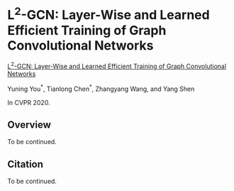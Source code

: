# L<sup>2</sup>-GCN: Layer-Wise and Learned Efficient Training of Graph Convolutional Networks

[L<sup>2</sup>-GCN: Layer-Wise and Learned Efficient Training of Graph Convolutional Networks]()

Yuning You<sup>\*</sup>, Tianlong Chen<sup>\*</sup>, Zhangyang Wang, and Yang Shen

In CVPR 2020.

## Overview

To be continued.

## Citation

To be continued.
